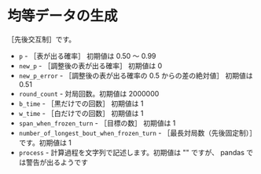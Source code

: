 # 均等データの生成

［先後交互制］です。  

* `p` - ［表が出る確率］ 初期値は 0.50 ～ 0.99
* `new_p` - ［調整後の表が出る確率］ 初期値は 0
* `new_p_error` - ［調整後の表が出る確率の 0.5 からの差の絶対値］ 初期値は 0.51
* `round_count` - 対局回数。初期値は 2000000
* `b_time` - ［黒だけでの回数］ 初期値は 1
* `w_time` - ［白だけでの回数］ 初期値は 1
* `span_when_frozen_turn` - ［目標の数］ 初期値は 1
* `number_of_longest_bout_when_frozen_turn` - ［最長対局数（先後固定制）］です。初期値は 1
* `process` - 計算過程を文字列で記述します。初期値は "" ですが、 pandas では警告が出るようです

